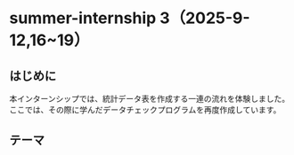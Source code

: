 # summer-internship 3（2025-9-12,16~19）
## はじめに
本インターンシップでは、統計データ表を作成する一連の流れを体験しました。  
ここでは、その際に学んだデータチェックプログラムを再度作成しています。
## テーマ
